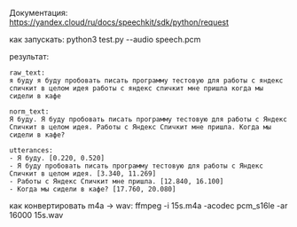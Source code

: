 Документация: https://yandex.cloud/ru/docs/speechkit/sdk/python/request

как запускать:
python3 test.py --audio speech.pcm

результат:
```
raw_text:
я буду я буду пробовать писать программу тестовую для работы с яндекс спичкит в целом идея работы с яндекс спичкит мне пришла когда мы сидели в кафе

norm_text:
Я буду. Я буду пробовать писать программу тестовую для работы с Яндекс Спичкит в целом идея. Работы с Яндекс Спичкит мне пришла. Когда мы сидели в кафе?

utterances:
- Я буду. [0.220, 0.520]
- Я буду пробовать писать программу тестовую для работы с Яндекс Спичкит в целом идея. [3.340, 11.269]
- Работы с Яндекс Спичкит мне пришла. [12.840, 16.100]
- Когда мы сидели в кафе? [17.760, 20.080]
```

как конвертировать m4a -> wav:
ffmpeg -i 15s.m4a -acodec pcm_s16le -ar 16000 15s.wav